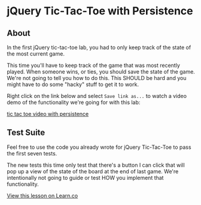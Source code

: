 # jQuery Tic-Tac-Toe with Persistence

## About

In the first jQuery tic-tac-toe lab, you had to only keep track of the state of the most current game.

This time you'll have to keep track of the game that was most recently played. When someone wins, or ties, you should save the state of the game.  We're not going to tell you how to do this. This SHOULD be hard and you might have to do some "hacky" stuff to get it to work.

Right click on the link below and select `Save link as...` to watch a video demo of the functionality we're going for with this lab:

[tic tac toe video with persistence](https://s3-us-west-2.amazonaws.com/web-dev-readme-photos/js/jquery-tic-tac-toe-with-persistence.mp4)

## Test Suite

Feel free to use the code you already wrote for jQuery Tic-Tac-Toe to pass the first seven tests.

The new tests this time only test that there's a button I can click that will pop up a view of the state of the board at the end of last game. We're intentionally not going to guide or test HOW you implement that functionality.

<a href='https://learn.co/lessons/jquery-tictactoe-with-persistence' data-visibility='hidden'>View this lesson on Learn.co</a>
